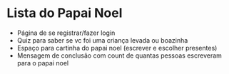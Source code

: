 # Lista do Papai Noel

- Página de se registrar/fazer login
- Quiz para saber se vc foi uma criança levada ou boazinha
- Espaço para cartinha do papai noel (escrever e escolher presentes)
- Mensagem de conclusão com count de quantas pessoas escreveram para o papai noel
